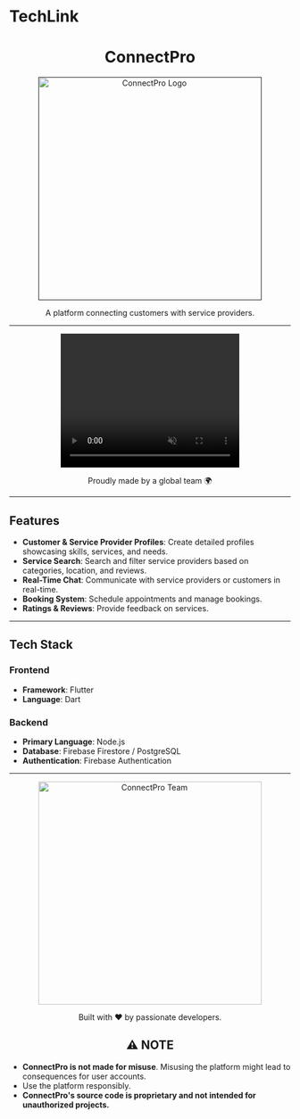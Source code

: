 # TechLink
<h1 align="center">ConnectPro</h1>

<p align="center">
  <a href="">
    <img alt="ConnectPro Logo" height="400" src="/assets/images/logo.png">
  </a>
</p>
<p align="center">A platform connecting customers with service providers.</p>

---

<p align="center">
  <a href="https://your-demo-link.com">
    <video width="320" height="240" autoplay muted>
      <source src="/assets/demo/demo-video.mp4" type="video/mp4">
      <source src="/assets/demo/demo-video.ogg" type="video/ogg">
    </video>
  </a>
</p>

<p align="center">Proudly made by a global team 🌍</p>

---

## **Features**

- **Customer & Service Provider Profiles**: Create detailed profiles showcasing skills, services, and needs.
- **Service Search**: Search and filter service providers based on categories, location, and reviews.
- **Real-Time Chat**: Communicate with service providers or customers in real-time.
- **Booking System**: Schedule appointments and manage bookings.
- **Ratings & Reviews**: Provide feedback on services.

---

## **Tech Stack**

### **Frontend**
- **Framework**: Flutter
- **Language**: Dart

### **Backend**
- **Primary Language**: Node.js
- **Database**: Firebase Firestore / PostgreSQL
- **Authentication**: Firebase Authentication

---

<p align="center">
  <a href="https://your-demo-link.com">
    <img alt="ConnectPro Team" height="400" src="/assets/images/team.png">
  </a>
</p>
<p align="center">Built with ❤️ by passionate developers.</p>

<h2 align="center">⚠️ NOTE</h2>

- **ConnectPro is not made for misuse**. Misusing the platform might lead to consequences for user accounts.
- Use the platform responsibly.
- **ConnectPro's source code is proprietary and not intended for unauthorized projects.**

